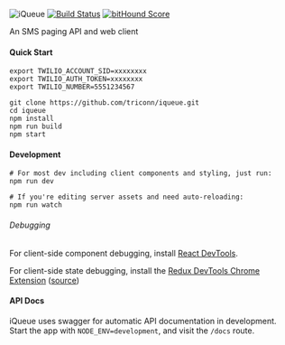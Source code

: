 ![iQueue](https://raw.githubusercontent.com/wiki/triconn/iqueue/iQueue-logo.png)
[![Build Status](https://travis-ci.org/triconn/iqueue.svg)](https://travis-ci.org/triconn/iqueue)
[![bitHound Score](https://www.bithound.io/github/triconn/iqueue/badges/score.svg)](https://www.bithound.io/github/triconn/iqueue)

An SMS paging API and web client

#### Quick Start

```
export TWILIO_ACCOUNT_SID=xxxxxxxx
export TWILIO_AUTH_TOKEN=xxxxxxxx
export TWILIO_NUMBER=5551234567

git clone https://github.com/triconn/iqueue.git
cd iqueue
npm install
npm run build
npm start
```

#### Development

```
# For most dev including client components and styling, just run:
npm run dev

# If you're editing server assets and need auto-reloading:
npm run watch
```

###### Debugging

For client-side component debugging, install [React DevTools](https://fb.me/react-devtools).

For client-side state debugging, install the [Redux DevTools Chrome Extension](https://chrome.google.com/webstore/detail/redux-devtools/lmhkpmbekcpmknklioeibfkpmmfibljd) ([source](https://github.com/zalmoxisus/redux-devtools-extension))

#### API Docs

iQueue uses swagger for automatic API documentation in development.  Start the app with `NODE_ENV=development`, and visit the `/docs` route.
